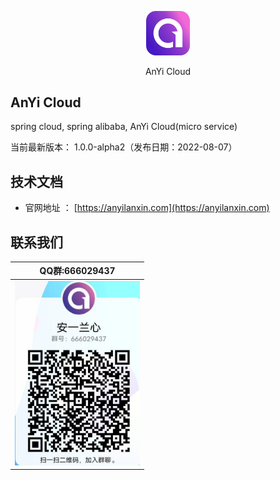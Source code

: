 <p align="center">
	<a href="https://anyilanxin.com"><img src="./docs/images/logo.png" width="14%"></a>
</p>
<p align="center">
	AnYi Cloud
</p>

AnYi Cloud
-----------------------------------
spring cloud, spring alibaba, AnYi Cloud(micro service)

当前最新版本： 1.0.0-alpha2（发布日期：2022-08-07）


技术文档
-----------------------------------

- 官网地址 ： [https://anyilanxin.com](https://anyilanxin.com)

联系我们
-----------------------------------

| QQ群:666029437                                      |
|----------------------------------------------------|
| <img src="./docs/images/qq_group.jpg" width="200"> |
